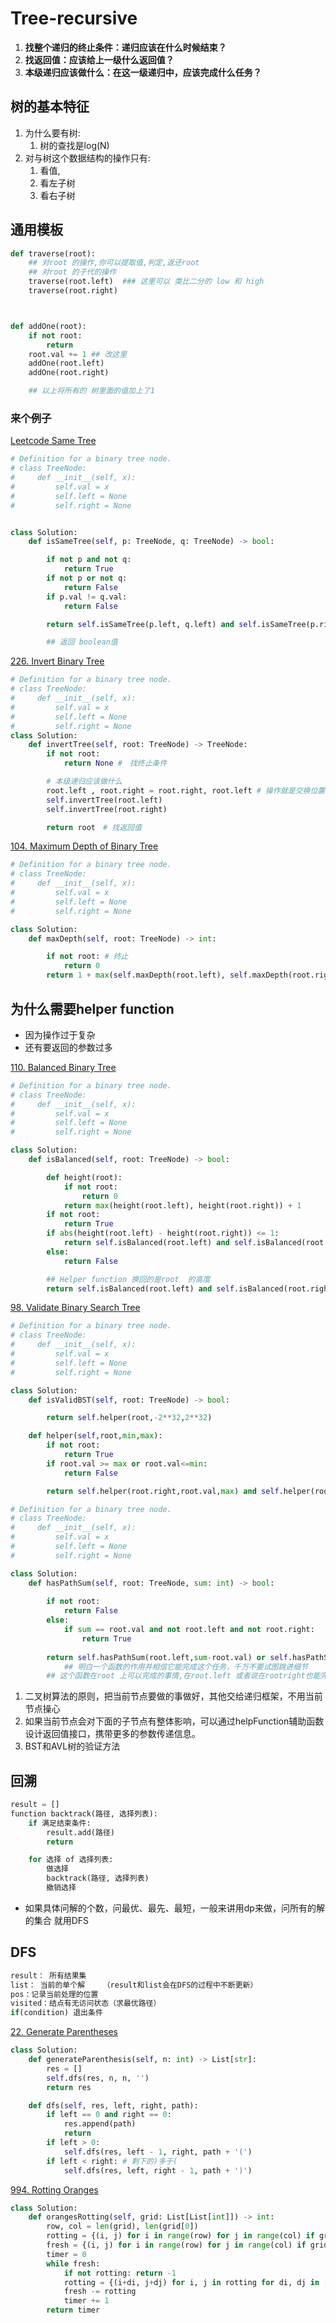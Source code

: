 # Tree-recursive

1. **找整个递归的终止条件：递归应该在什么时候结束？**
2. **找返回值：应该给上一级什么返回值？**
3. **本级递归应该做什么：在这一级递归中，应该完成什么任务？**

## 树的基本特征

1. 为什么要有树:
   1. 树的查找是log\(N\)
2. 对与树这个数据结构的操作只有:
   1. 看值,
   2. 看左子树
   3. 看右子树

## 通用模板

```python
def traverse(root):
    ## 对root 的操作,你可以提取值,判定,返还root
    ## 对root 的子代的操作
    traverse(root.left)  ### 这里可以 类比二分的 low 和 high 
    traverse(root.right)



def addOne(root):
    if not root:
        return 
    root.val += 1 ## 改这里 
    addOne(root.left)
    addOne(root.right)

    ## 以上将所有的 树里面的值加上了1
```

### 来个例子

[Leetcode Same Tree](https://leetcode.com/problems/same-tree/)

```python
# Definition for a binary tree node.
# class TreeNode:
#     def __init__(self, x):
#         self.val = x
#         self.left = None
#         self.right = None


class Solution:
    def isSameTree(self, p: TreeNode, q: TreeNode) -> bool:

        if not p and not q:
            return True
        if not p or not q:
            return False
        if p.val != q.val:
            return False

        return self.isSameTree(p.left, q.left) and self.isSameTree(p.right, q.right)

        ## 返回 boolean值
```

[226. Invert Binary Tree](https://leetcode.com/problems/invert-binary-tree/)

```python
# Definition for a binary tree node.
# class TreeNode:
#     def __init__(self, x):
#         self.val = x
#         self.left = None
#         self.right = None
class Solution:
    def invertTree(self, root: TreeNode) -> TreeNode:
        if not root:
            return None #　找终止条件

        # 本级递归应该做什么
        root.left , root.right = root.right, root.left # 操作就是交换位置 
        self.invertTree(root.left)
        self.invertTree(root.right)

        return root　# 找返回值
```

[104. Maximum Depth of Binary Tree](https://leetcode.com/problems/maximum-depth-of-binary-tree/)

```python
# Definition for a binary tree node.
# class TreeNode:
#     def __init__(self, x):
#         self.val = x
#         self.left = None
#         self.right = None

class Solution:
    def maxDepth(self, root: TreeNode) -> int:

        if not root: # 终止 
            return 0
        return 1 + max(self.maxDepth(root.left), self.maxDepth(root.right)) # 返回和操作
```

## 为什么需要helper function

* 因为操作过于复杂
* 还有要返回的参数过多

[110. Balanced Binary Tree](https://leetcode.com/problems/balanced-binary-tree/)

```python
# Definition for a binary tree node.
# class TreeNode:
#     def __init__(self, x):
#         self.val = x
#         self.left = None
#         self.right = None

class Solution:
    def isBalanced(self, root: TreeNode) -> bool:

        def height(root):
            if not root:
                return 0
            return max(height(root.left), height(root.right)) + 1
        if not root:
            return True
        if abs(height(root.left) - height(root.right)) <= 1:
            return self.isBalanced(root.left) and self.isBalanced(root.right)
        else:
            return False

        ## Helper function 换回的是root  的高度
        return self.isBalanced(root.left) and self.isBalanced(root.right)
```

[98. Validate Binary Search Tree](https://leetcode.com/problems/validate-binary-search-tree/)

```python
# Definition for a binary tree node.
# class TreeNode:
#     def __init__(self, x):
#         self.val = x
#         self.left = None
#         self.right = None

class Solution:
    def isValidBST(self, root: TreeNode) -> bool:

        return self.helper(root,-2**32,2**32)

    def helper(self,root,min,max):
        if not root:
            return True
        if root.val >= max or root.val<=min:
            return False

        return self.helper(root.right,root.val,max) and self.helper(root.left,min,root.val)
```



```python
# Definition for a binary tree node.
# class TreeNode:
#     def __init__(self, x):
#         self.val = x
#         self.left = None
#         self.right = None

class Solution:
    def hasPathSum(self, root: TreeNode, sum: int) -> bool:
        
        if not root:
            return False
        else:
            if sum == root.val and not root.left and not root.right:
                return True
                
        return self.hasPathSum(root.left,sum-root.val) or self.hasPathSum(root.right,sum-root.val)
            ## 明白一个函数的作用并相信它能完成这个任务，千万不要试图跳进细节
        ## 这个函数在root 上可以完成的事情,在root.left 或者说在rootright也能完成. 要对孩子有自信!
```





1. 二叉树算法的原则，把当前节点要做的事做好，其他交给递归框架，不用当前节点操心
2. 如果当前节点会对下面的子节点有整体影响，可以通过helpFunction辅助函数设计返回值接口，携带更多的参数传递信息。
3. BST和AVL树的验证方法

## 回溯

```python
result = []
function backtrack(路径, 选择列表):
    if 满足结束条件:
        result.add(路径)
        return

    for 选择 of 选择列表:
        做选择
        backtrack(路径, 选择列表)
        撤销选择
```

* 如果具体问解的个数，问最优、最先、最短，一般来讲用dp来做，问所有的解的集合 就用DFS

## DFS

```python
result： 所有结果集
list： 当前的单个解    （result和list会在DFS的过程中不断更新）
pos：记录当前处理的位置
visited：结点有无访问状态（求最优路径）
if(condition) 退出条件
```

[22. Generate Parentheses](https://leetcode.com/problems/generate-parentheses/)

```python
class Solution:
    def generateParenthesis(self, n: int) -> List[str]:
        res = []
        self.dfs(res, n, n, '')
        return res

    def dfs(self, res, left, right, path):
        if left == 0 and right == 0:
            res.append(path)
            return
        if left > 0:
            self.dfs(res, left - 1, right, path + '(')
        if left < right: # 剩下的)多于(
            self.dfs(res, left, right - 1, path + ')')
```

[994. Rotting Oranges](https://leetcode.com/problems/rotting-oranges/)

```python
class Solution:
    def orangesRotting(self, grid: List[List[int]]) -> int:
        row, col = len(grid), len(grid[0])
        rotting = {(i, j) for i in range(row) for j in range(col) if grid[i][j] == 2}
        fresh = {(i, j) for i in range(row) for j in range(col) if grid[i][j] == 1}
        timer = 0
        while fresh:
            if not rotting: return -1
            rotting = {(i+di, j+dj) for i, j in rotting for di, dj in [(0, 1), (1, 0), (0, -1), (-1, 0)] if (i+di, j+dj) in fresh}
            fresh -= rotting
            timer += 1
        return timer
```

